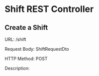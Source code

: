 # Shift REST Controller
## Create a Shift

URL: /shift

Request Body: ShiftRequestDto

HTTP Method: POST

Description: